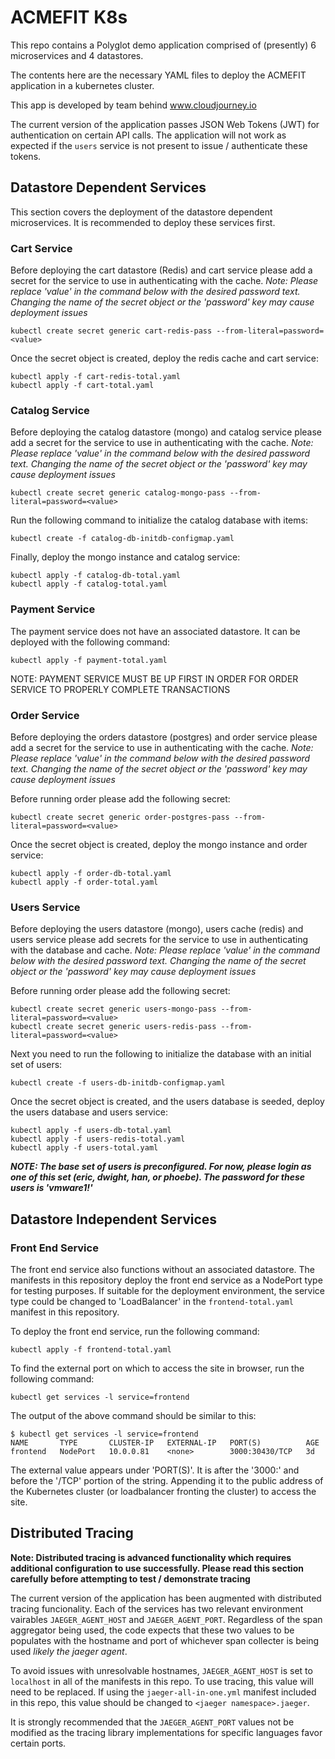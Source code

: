 # ACMEFIT K8s

This repo contains a Polyglot demo application comprised of (presently) 6 microservices and 4 datastores.

The contents here are the necessary YAML files to deploy the ACMEFIT application in a kubernetes cluster.

This app is developed by team behind www.cloudjourney.io

The current version of the application passes JSON Web Tokens (JWT) for authentication on certain API calls. The application will not work as expected if the `users` service is not present to issue / authenticate these tokens.

## Datastore Dependent Services

This section covers the deployment of the datastore dependent microservices. It is recommended to deploy these services first.

### Cart Service

Before deploying the cart datastore (Redis) and cart service please add a secret for the service to use in authenticating with the cache.
*Note: Please replace 'value' in the command below with the desired password text. Changing the name of the secret object or the 'password' key may cause deployment issues*

```
kubectl create secret generic cart-redis-pass --from-literal=password=<value>
```

Once the secret object is created, deploy the redis cache and cart service:

```
kubectl apply -f cart-redis-total.yaml
kubectl apply -f cart-total.yaml
```

### Catalog Service

Before deploying the catalog datastore (mongo) and catalog service please add a secret for the service to use in authenticating with the cache.
*Note: Please replace 'value' in the command below with the desired password text. Changing the name of the secret object or the 'password' key may cause deployment issues*

```
kubectl create secret generic catalog-mongo-pass --from-literal=password=<value>
```

Run the following command to initialize the catalog database with items:

```
kubectl create -f catalog-db-initdb-configmap.yaml
```

Finally, deploy the mongo instance and catalog service:

```
kubectl apply -f catalog-db-total.yaml
kubectl apply -f catalog-total.yaml
```
### Payment Service

The payment service does not have an associated datastore. It can be deployed with the following command:

```
kubectl apply -f payment-total.yaml
```
   NOTE: PAYMENT SERVICE MUST BE UP FIRST IN ORDER FOR ORDER SERVICE TO PROPERLY COMPLETE TRANSACTIONS
   
### Order Service

Before deploying the orders datastore (postgres) and order service please add a secret for the service to use in authenticating with the cache.
*Note: Please replace 'value' in the command below with the desired password text. Changing the name of the secret object or the 'password' key may cause deployment issues*

Before running order please add the following secret:

```
kubectl create secret generic order-postgres-pass --from-literal=password=<value>
```

Once the secret object is created, deploy the mongo instance and order service:

```
kubectl apply -f order-db-total.yaml
kubectl apply -f order-total.yaml
```

### Users Service

Before deploying the users datastore (mongo), users cache (redis) and users service please add secrets for the service to use in authenticating with the database and cache.
*Note: Please replace 'value' in the command below with the desired password text. Changing the name of the secret object or the 'password' key may cause deployment issues*

Before running order please add the following secret:

```
kubectl create secret generic users-mongo-pass --from-literal=password=<value>
kubectl create secret generic users-redis-pass --from-literal=password=<value>
```

Next you need to run the following to initialize the database with an initial set of users:

```
kubectl create -f users-db-initdb-configmap.yaml
```

Once the secret object is created, and the users database is seeded, deploy the users database and users service:

```
kubectl apply -f users-db-total.yaml
kubectl apply -f users-redis-total.yaml
kubectl apply -f users-total.yaml
```
**_NOTE: The base set of users is preconfigured. For now, please login as one of this set (eric, dwight, han, or phoebe). The password for these users is 'vmware1!'_**

## Datastore Independent Services

### Front End Service

The front end service also functions without an associated datastore. The manifests in this repository deploy the front end service as a NodePort type for testing purposes. If suitable for the deployment environment, the service type could be changed to 'LoadBalancer' in the `frontend-total.yaml` manifest in this repository.

To deploy the front end service, run the following command:

```
kubectl apply -f frontend-total.yaml
```

To find the external port on which to access the site in browser, run the following command:

```
kubectl get services -l service=frontend
```

The output of the above command should be similar to this:

```
$ kubectl get services -l service=frontend
NAME       TYPE       CLUSTER-IP   EXTERNAL-IP   PORT(S)          AGE
frontend   NodePort   10.0.0.81    <none>        3000:30430/TCP   3d
```

The external value appears under 'PORT(S)'. It is after the '3000:' and before the '/TCP' portion of the string. Appending it to the public address of the Kubernetes cluster (or loadbalancer fronting the cluster) to access the site.

## Distributed Tracing

**Note: Distributed tracing is advanced functionality which requires additional configuration to use successfully. Please read this section carefully before attempting to test / demonstrate tracing**

The current version of the application has been augmented with distributed tracing funcionality. Each of the services has two relevant environment vairables `JAEGER_AGENT_HOST` and `JAEGER_AGENT_PORT`. Regardless of the span aggregator being used, the code expects that these two values to be populates with the hostname and port of whichever span collecter is being used *likely the jaeger agent*.

To avoid issues with unresolvable hostnames, `JAEGER_AGENT_HOST` is set to `localhost` in all of the manifests in this repo. To use tracing, this value will need to be replaced. If using the `jaeger-all-in-one.yml` manifest included in this repo, this value should be changed to `<jaeger namespace>.jaeger`.

It is strongly recommended that the `JAEGER_AGENT_PORT` values not be modified as the tracing library implementations for specific languages favor certain ports.
